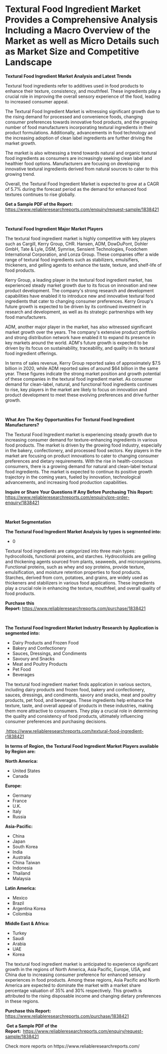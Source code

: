 <p><h1>Textural Food Ingredient Market Provides a Comprehensive Analysis Including a Macro Overview of the Market as well as Micro Details such as Market Size and Competitive Landscape</h1></p><p><strong>Textural Food Ingredient Market Analysis and Latest Trends</strong></p>
<p><p>Textural food ingredients refer to additives used in food products to enhance their texture, consistency, and mouthfeel. These ingredients play a crucial role in improving the overall sensory experience of the food, leading to increased consumer appeal.</p><p>The Textural Food Ingredient Market is witnessing significant growth due to the rising demand for processed and convenience foods, changing consumer preferences towards innovative food products, and the growing number of food manufacturers incorporating textural ingredients in their product formulations. Additionally, advancements in food technology and the increasing adoption of clean label ingredients are further driving the market growth.</p><p>The market is also witnessing a trend towards natural and organic textural food ingredients as consumers are increasingly seeking clean label and healthier food options. Manufacturers are focusing on developing innovative textural ingredients derived from natural sources to cater to this growing trend.</p><p>Overall, the Textural Food Ingredient Market is expected to grow at a CAGR of 5.7% during the forecast period as the demand for enhanced food textures continues to rise globally.</p></p>
<p><strong>Get a Sample PDF of the Report:&nbsp;</strong> <a href="https://www.reliableresearchreports.com/enquiry/request-sample/1838421">https://www.reliableresearchreports.com/enquiry/request-sample/1838421</a></p>
<p>&nbsp;</p>
<p><strong>Textural Food Ingredient Major Market Players</strong></p>
<p><p>The textural food ingredient market is highly competitive with key players such as Cargill, Kerry Group, CHR. Hansen, ADM, DowDuPont, Dohler GmbH, Tate & Lyle, DSM, Symrise, Sensient Technologies, Foodchem International Corporation, and Lonza Group. These companies offer a wide range of textural food ingredients such as stabilizers, emulsifiers, thickeners, and gelling agents to enhance the taste, texture, and shelf-life of food products.</p><p>Kerry Group, a leading player in the textural food ingredient market, has experienced steady market growth due to its focus on innovation and new product development. The company's strong research and development capabilities have enabled it to introduce new and innovative textural food ingredients that cater to changing consumer preferences. Kerry Group's future growth is expected to be driven by its continued investment in research and development, as well as its strategic partnerships with key food manufacturers.</p><p>ADM, another major player in the market, has also witnessed significant market growth over the years. The company's extensive product portfolio and strong distribution network have enabled it to expand its presence in key markets around the world. ADM's future growth is expected to be driven by its focus on sustainability, traceability, and quality in its textural food ingredient offerings.</p><p>In terms of sales revenue, Kerry Group reported sales of approximately $7.5 billion in 2020, while ADM reported sales of around $64 billion in the same year. These figures indicate the strong market position and growth potential of these companies in the textural food ingredient market. As consumer demand for clean-label, natural, and functional food ingredients continues to rise, key players in the market are likely to focus on innovation and product development to meet these evolving preferences and drive further growth.</p></p>
<p>&nbsp;</p>
<p><strong>What Are The Key Opportunities For Textural Food Ingredient Manufacturers?</strong></p>
<p><p>The Textural Food Ingredient market is experiencing steady growth due to increasing consumer demand for texture-enhancing ingredients in various food products. The market is driven by the growing food industry, especially in the bakery, confectionery, and processed food sectors. Key players in the market are focusing on product innovations to cater to changing consumer preferences and dietary requirements. With the rise in health-conscious consumers, there is a growing demand for natural and clean-label textural food ingredients. The market is expected to continue its positive growth trajectory in the coming years, fueled by innovation, technological advancements, and increasing food production capabilities.</p></p>
<p><strong>Inquire or Share Your Questions If Any Before Purchasing This Report:</strong> <a href="https://www.reliableresearchreports.com/enquiry/pre-order-enquiry/1838421">https://www.reliableresearchreports.com/enquiry/pre-order-enquiry/1838421</a></p>
<p>&nbsp;</p>
<p><strong>Market Segmentation</strong></p>
<p><strong>The Textural Food Ingredient Market Analysis by types is segmented into:</strong></p>
<p><ul><li>0</li></ul></p>
<p><p>Textural food ingredients are categorized into three main types: hydrocolloids, functional proteins, and starches. Hydrocolloids are gelling and thickening agents sourced from plants, seaweeds, and microorganisms. Functional proteins, such as whey and soy proteins, provide texture, emulsification, and moisture retention properties to food products. Starches, derived from corn, potatoes, and grains, are widely used as thickeners and stabilizers in various food applications. These ingredients play a crucial role in enhancing the texture, mouthfeel, and overall quality of food products.</p></p>
<p><strong>Purchase this Report:&nbsp;</strong><a href="https://www.reliableresearchreports.com/purchase/1838421">https://www.reliableresearchreports.com/purchase/1838421</a></p>
<p>&nbsp;</p>
<p><strong>The Textural Food Ingredient Market Industry Research by Application is segmented into:</strong></p>
<p><ul><li>Dairy Products and Frozen Food</li><li>Bakery and Confectionery</li><li>Sauces, Dressings, and Condiments</li><li>Savoury and Snacks</li><li>Meat and Poultry Products</li><li>Pet Food</li><li>Beverages</li></ul></p>
<p><p>The textural food ingredient market finds application in various sectors, including dairy products and frozen food, bakery and confectionery, sauces, dressings, and condiments, savory and snacks, meat and poultry products, pet food, and beverages. These ingredients help enhance the texture, taste, and overall appeal of products in these industries, making them more attractive to consumers. They play a crucial role in determining the quality and consistency of food products, ultimately influencing consumer preferences and purchasing decisions.</p></p>
<p><a href="https://www.reliableresearchreports.com/textural-food-ingredient-r1838421">&nbsp;https://www.reliableresearchreports.com/textural-food-ingredient-r1838421</a></p>
<p><strong>In terms of Region, the Textural Food Ingredient Market Players available by Region are:</strong></p>
<p>
    <p> <strong> North America: </strong>
        <ul>
            <li>United States</li>
            <li>Canada</li>
        </ul>
        </p> 
    <p> <strong> Europe: </strong>
        <ul>
            <li>Germany</li>
            <li>France</li>
            <li>U.K.</li>
            <li>Italy</li>
            <li>Russia</li>
        </ul>
        </p> 
    <p> <strong> Asia-Pacific: </strong>
        <ul>
            <li>China</li>
            <li>Japan</li>
            <li>South Korea</li>
            <li>India</li>
            <li>Australia</li>
            <li>China Taiwan</li>
            <li>Indonesia</li>
            <li>Thailand</li>
            <li>Malaysia</li>
        </ul>
        </p> 
    <p> <strong> Latin America: </strong>
        <ul>
            <li>Mexico</li>
            <li>Brazil</li>
            <li>Argentina Korea</li>
            <li>Colombia</li>
        </ul>
        </p> 
    <p> <strong> Middle East & Africa: </strong>
        <ul>
            <li>Turkey</li>
            <li>Saudi</li>
            <li>Arabia</li>
            <li>UAE</li>
            <li>Korea</li>
        </ul>
    </p>
    </p>
<p><p>The textural food ingredient market is anticipated to experience significant growth in the regions of North America, Asia Pacific, Europe, USA, and China due to increasing consumer preference for enhanced sensory experiences in food products. Among these regions, Asia Pacific and North America are expected to dominate the market with a market share percentage valuation of 35% and 30% respectively. This growth is attributed to the rising disposable income and changing dietary preferences in these regions.</p></p>
<p><strong>Purchase this Report: </strong><a href="https://www.reliableresearchreports.com/purchase/1838421">https://www.reliableresearchreports.com/purchase/1838421</a></p>
<p>&nbsp;<strong>Get a Sample PDF of the Report:&nbsp;&nbsp;</strong><a href="https://www.reliableresearchreports.com/enquiry/request-sample/1838421">https://www.reliableresearchreports.com/enquiry/request-sample/1838421</a></p>
<p><strong></strong></p>
<p>Check more reports on https://www.reliableresearchreports.com/</p>